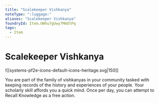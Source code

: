 ```yaml
---
title: "Scalekeeper Vishkanya"
noteType: ":luggage:"
aliases: "Scalekeeper Vishkanya"
foundryId: Item.OWhu7gUwy7MmDtPq
tags:
  - Item
---
```


# Scalekeeper Vishkanya
![[systems-pf2e-icons-default-icons-heritage.svg|150]]

You are part of the family of vishkanyas in your community tasked with keeping records of the history and experiences of your people. Your scholarly skill affords you a quick mind. Once per day, you can attempt to Recall Knowledge as a free action.
